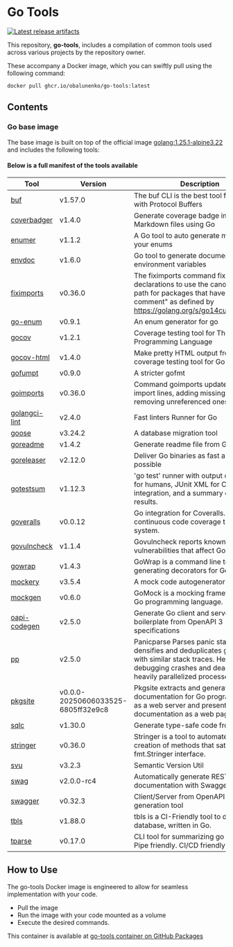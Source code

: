 # Go Tools

[![Latest release artifacts](https://img.shields.io/github/v/release/obalunenko/go-tools)](https://github.com/obalunenko/go-tools/releases/latest)

This repository, **go-tools**,
includes a compilation of common tools used across various projects by the repository owner.

These accompany a Docker image, which you can swiftly pull using the following command:

```shell
docker pull ghcr.io/obalunenko/go-tools:latest
```

## Contents

### Go base image

The base image is built on top of the official image [golang:1.25.1-alpine3.22](https://hub.docker.com/_/golang) and includes the following tools:

#### Below is a full manifest of the tools available

| Tool                                                         | Version                            | Description                                                                                                                                                                       |
|--------------------------------------------------------------|------------------------------------|-----------------------------------------------------------------------------------------------------------------------------------------------------------------------------------|
| [buf](https://github.com/bufbuild/buf)                       | v1.57.0                            | The buf CLI is the best tool for working with Protocol Buffers                                                                                                                    |
| [coverbadger](https://github.com/obalunenko/coverbadger)     | v1.4.0                             | Generate coverage badge images for Markdown files using Go                                                                                                                        |
| [enumer](https://github.com/alvaroloes/enumer)               | v1.1.2                             | A Go tool to auto generate methods for your enums                                                                                                                                 |
| [envdoc](https://github.com/g4s8/envdoc)                     | v1.6.0                             | Go tool to generate documentation for environment variables                                                                                                                       |
| [fiximports](https://golang.org/x/tools/cmd/fiximports)      | v0.36.0                            | The fiximports command fixes import declarations to use the canonical import path for packages that have an "import comment" as defined by <https://golang.org/s/go14customimport>. |
| [go-enum](https://github.com/abice/go-enum)                  | v0.9.1                             | An enum generator for go                                                                                                                                                          |
| [gocov](https://github.com/axw/gocov)                        | v1.2.1                             | Coverage testing tool for The Go Programming Language                                                                                                                             |
| [gocov-html](https://github.com/matm/gocov-html)             | v1.4.0                             | Make pretty HTML output from gocov, a coverage testing tool for Go                                                                                                                |
| [gofumpt](https://mvdan.cc/gofumpt)                          | v0.9.0                             | A stricter gofmt                                                                                                                                                                  |
| [goimports](https://golang.org/x/tools/cmd/goimports)        | v0.36.0                            | Command goimports updates your Go import lines, adding missing ones and removing unreferenced ones                                                                                |
| [golangci-lint](https://github.com/golangci/golangci-lint)   | v2.4.0                             | Fast linters Runner for Go                                                                                                                                                        |
| [goose](https://github.com/pressly/goose/v3/cmd/goose)       | v3.24.2                            | A database migration tool                                                                                                                                                         |
| [goreadme](https://github.com/posener/goreadme)              | v1.4.2                             | Generate readme file from Go doc                                                                                                                                                  |
| [goreleaser](https://github.com/goreleaser/goreleaser)       | v2.12.0                            | Deliver Go binaries as fast and easily as possible                                                                                                                                |
| [gotestsum](https://gotest.tools/gotestsum)                  | v1.12.3                            | 'go test' runner with output optimized for humans, JUnit XML for CI integration, and a summary of the test results.                                                               |
| [goveralls](https://github.com/mattn/goveralls)              | v0.0.12                            | Go integration for Coveralls.io continuous code coverage tracking system.                                                                                                         |
| [govulncheck](https://golang.org/x/vuln/cmd/govulncheck)     | v1.1.4                             | Govulncheck reports known vulnerabilities that affect Go code.                                                                                                                    |
| [gowrap](https://github.com/hexdigest/gowrap)                | v1.4.3                             | GoWrap is a command line tool for generating decorators for Go interfaces                                                                                                         |
| [mockery](https://github.com/vektra/mockery)                 | v3.5.4                             | A mock code autogenerator for Go                                                                                                                                                  |
| [mockgen](https://github.com/uber-go/mock)                   | v0.6.0                             | GoMock is a mocking framework for the Go programming language.                                                                                                                    |
| [oapi-codegen](https://github.com/oapi-codegen/oapi-codegen) | v2.5.0                             | Generate Go client and server boilerplate from OpenAPI 3 specifications                                                                                                           |
| [pp](https://github.com/maruel/panicparse/v2)          | v2.5.0 | Panicparse Parses panic stack traces, densifies and deduplicates goroutines with similar stack traces. Helps debugging crashes and deadlocks in heavily parallelized processes.                                               |
| [pkgsite](https://golang.org/x/pkgsite/cmd/pkgsite)          | v0.0.0-20250606033525-6805ff32e9c8 | Pkgsite extracts and generates documentation for Go programs. It runs as a web server and presents the documentation as a web page.                                               |
| [sqlc](https://github.com/sqlc-dev/sqlc)                     | v1.30.0                            | Generate type-safe code from SQL                                                                                                                                                  |
| [stringer](https://golang.org/x/tools/cmd/stringer)          | v0.36.0                            | Stringer is a tool to automate the creation of methods that satisfy the fmt.Stringer interface.                                                                                   |
| [svu](https://github.com/caarlos0/svu)                       | v3.2.3                             | Semantic Version Util                                                                                                                                                             |
| [swag](github.com/swaggo/swag/cmd/swag)                      | v2.0.0-rc4                         | Automatically generate RESTful API documentation with Swagger 2.0 for Go                                                                                                          |
| [swagger](https://github.com/go-swagger/go-swagger)          | v0.32.3                            | Client/Server from OpenAPI docs generation tool                                                                                                                                   |
| [tbls](https://github.com/k1LoW/tbls)                 | v1.88.0                            | tbls is a CI-Friendly tool to document a database, written in Go.                                                                                                           |
| [tparse](https://github.com/mfridman/tparse)                 | v0.17.0                            | CLI tool for summarizing go test output. Pipe friendly. CI/CD friendly.                                                                                                           |

## How to Use

The go-tools Docker image is engineered to allow for seamless implementation with your code.

- Pull the image
- Run the image with your code mounted as a volume
- Execute the desired commands.

This container is available at
[go-tools container on GitHub Packages](https://github.com/obalunenko/go-tools/pkgs/container/go-tools)
